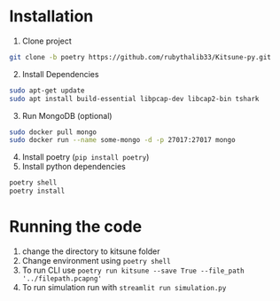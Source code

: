 

# Installation

1. Clone project
```bash
git clone -b poetry https://github.com/rubythalib33/Kitsune-py.git 
```

2. Install Dependencies 

```bash
sudo apt-get update
sudo apt install build-essential libpcap-dev libcap2-bin tshark
```

3. Run MongoDB (optional)
```bash
sudo docker pull mongo
sudo docker run --name some-mongo -d -p 27017:27017 mongo
```

4. Install poetry (`pip install poetry`)
5. Install python dependencies
   
```bash
poetry shell
poetry install
```

# Running the code

1. change the directory to kitsune folder
2. Change environment using `poetry shell`
3. To run CLI use `poetry run kitsune --save True --file_path '../filepath.pcapng'`
4. To run simulation run with `streamlit run simulation.py`